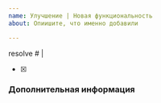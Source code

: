 ```yaml
---
name: Улучшение | Новая функциональность
about: Опиишите, что именно добавили

---
```


resolve # |

- [x]

### Дополнительная информация
